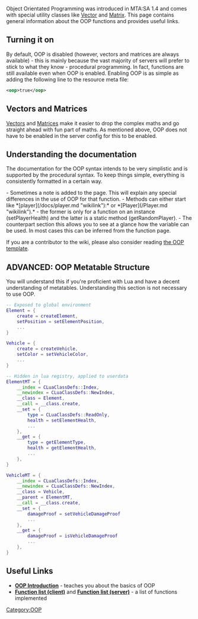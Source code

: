 Object Orientated Programming was introduced in MTA:SA 1.4 and comes with special utility classes like [Vector](/docs/vector.md "wikilink") and [Matrix](/Matrix.md "wikilink"). This page contains general information about the OOP functions and provides useful links.

Turning it on
-------------

By default, OOP is disabled (however, vectors and matrices are always available) - this is mainly because the vast majority of servers will prefer to stick to what they know - procedural programming. In fact, functions are still available even when OOP is enabled. Enabling OOP is as simple as adding the following line to the resource meta file:

``` xml
<oop>true</oop>
```

Vectors and Matrices
--------------------

[Vectors](/docs/vector.md "wikilink") and [Matrices](/Matrix.md "wikilink") make it easier to drop the complex maths and go straight ahead with fun part of maths. As mentioned above, OOP does not have to be enabled in the server config for this to be enabled.

Understanding the documentation
-------------------------------

The documentation for the OOP syntax intends to be very simplistic and is supported by the procedural syntax. To keep things simple, everything is consistently formatted in a certain way.

<section name="Example" class="generic" show="true">
</section>
-   Sometimes a note is added to the page. This will explain any special differences in the use of OOP for that function.
-   Methods can either start like *[player](/docs/player.md "wikilink"):* or *[Player](/Player.md "wikilink").* - the former is only for a function on an instance (setPlayerHealth) and the latter is a static method (getRandomPlayer).
-   The counterpart section this allows you to see at a glance how the variable can be used. In most cases this can be inferred from the function page.

If you are a contributor to the wiki, please also consider reading [the OOP template](/docs/template:oop.md "wikilink").

ADVANCED: OOP Metatable Structure
---------------------------------

You will understand this if you're proficient with Lua and have a decent understanding of metatables. Understanding this section is not necessary to use OOP.

``` lua
-- Exposed to global environment
Element = {
    create = createElement,
    setPosition = setElementPosition,
    ...
}

Vehicle = {
    create = createVehicle,
    setColor = setVehicleColor,
    ...
}

-- Hidden in lua registry, applied to userdata
ElementMT = {
    __index = CLuaClassDefs::Index,
    __newindex = CLuaClassDefs::NewIndex,
    __class = Element,
    __call = __class.create,
    __set = {
        type = CLuaClassDefs::ReadOnly,
        health = setElementHealth,
        ...
    },
    __get = {
        type = getElementType,
        health = getElementHealth,
        ...
    },
}

VehicleMT = {
    __index = CLuaClassDefs::Index,
    __newindex = CLuaClassDefs::NewIndex,
    __class = Vehicle,
    __parent = ElementMT,
    __call = __class.create,
    __set = {
        damageProof = setVehicleDamageProof
        ...
    },
    __get = {
        damageProof = isVehicleDamageProof
        ...
    },
}
```

Useful Links
------------

-   **[OOP Introduction](/docs/oop_introduction.md "wikilink")** - teaches you about the basics of OOP
-   **[Function list (client)](/docs/oop_client.md "wikilink")** and **[Function list (server)](/OOP_server.md "wikilink")** - a list of functions implemented

[Category:OOP](/docs/category:oop.md "wikilink")

